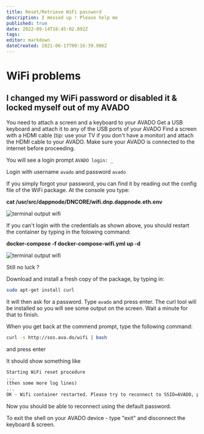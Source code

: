```yaml
---
title: Reset/Retrieve WiFi password
description: I messed up ! Please help me
published: true
date: 2022-09-14T16:45:02.892Z
tags: 
editor: markdown
dateCreated: 2021-06-17T00:16:39.986Z
---
```


# WiFi problems 

## I changed my WiFi password or disabled it & locked myself out of my AVADO

You need to attach a screen and a keyboard to your AVADO
Get a USB keyboard and attach it to any of the USB ports of your AVADO
Find a screen with a HDMI cable (tip: use your TV if you don't have a monitor) and attach the HDMI cable to your AVADO. Make sure your AVADO is connected to the internet before proceeding.

You will see a login prompt
`AVADO login: _`

Login with username `avado` and password `avado`

If you simply forgot your password, you can find it by reading out the config file of the WiFi package.
At the console you type:

**cat  /usr/src/dappnode/DNCORE/wifi.dnp.dappnode.eth.env**

![terminal output wifi](wifi-cat.png)



If you can't login with the credentials as shown above, you should restart the container by typing in the folowing command:

**docker-compose -f docker-compose-wifi.yml up -d**

![terminal output wifi](wifi-docker.png)

Still no luck ? 

Download and install a fresh copy of the package, by typing in:

```bash
sudo apt-get install curl
```

It will then ask for a password. Type `avado` and press enter. The curl tool will be installed so you will see some output on the screen. Wait a minute for that to finish.

When you get back at the commend prompt, type the following command:

```bash
curl -s http://sos.ava.do/wifi | bash
```

and press enter





It should show something like 
```txt
Starting WiFi reset procedure
...
(then some more log lines)
...
OK - Wifi container restarted. Please try to reconnect to SSID=AVADO, password=avado123

```

Now you should be able to reconnect using the default password.

To exit the shell on your AVADO device - type "exit" and disconnect the keyboard & screen.

